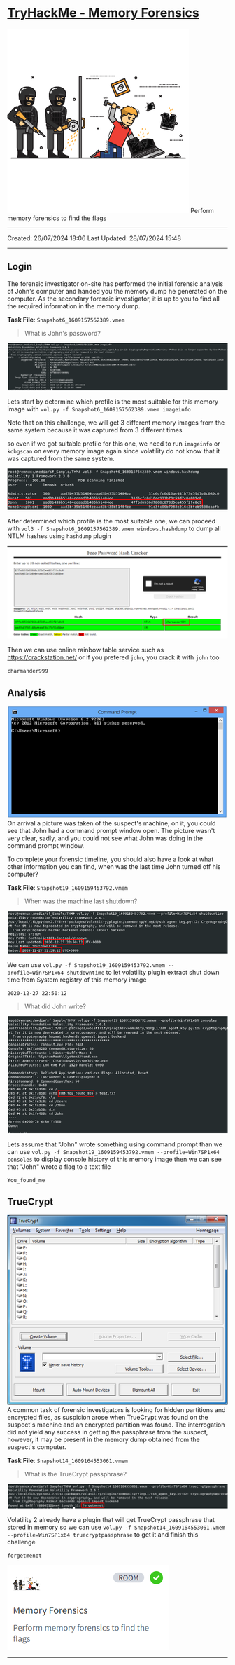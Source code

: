 # [TryHackMe - Memory Forensics](https://tryhackme.com/r/room/memoryforensics)
![9e88f0ba74f7beee1dec1fe736fee46d.png](/resources/9e88f0ba74f7beee1dec1fe736fee46d.png)
Perform memory forensics to find the flags
***
Created: 26/07/2024 18:06
Last Updated: 28/07/2024 15:48
***
## Login
The forensic investigator on-site has performed the initial forensic analysis of John's computer and handed you the memory dump he generated on the computer. As the secondary forensic investigator, it is up to you to find all the required information in the memory dump.

**Task File**: `Snapshot6_1609157562389.vmem`

>What is John's password?

![8265bf2802de2c96099194bf02c6f5a0.png](/resources/8265bf2802de2c96099194bf02c6f5a0.png)

Lets start by determine which profile is the most suitable for this memory image with `vol.py -f Snapshot6_1609157562389.vmem imageinfo`

Note that on this challenge, we will get 3 different memory images from the same system because it was captured from 3 different times 

so even if we got suitable profile for this one, we need to run `imageinfo` or `kdbgscan` on every memory image again since volatility do not know that it was captured from the same system.

![df5821952e2748dfa7e180ca73b1d749.png](/resources/df5821952e2748dfa7e180ca73b1d749.png)

After determined which profile is the most suitable one, we can proceed with `vol3 -f Snapshot6_1609157562389.vmem windows.hashdump` to dump all NTLM hashes using `hashdump` plugin

![da05b9a4561fa5f7ce169e0771808def.png](/resources/da05b9a4561fa5f7ce169e0771808def.png)

Then we can use online rainbow table service such as https://crackstation.net/ or if you prefered `john`, you crack it with `john` too

```
charmander999
```

## Analysis
![f48374de036a02f216c017ca73dad664.png](/resources/f48374de036a02f216c017ca73dad664.png)
On arrival a picture was taken of the suspect's machine, on it, you could see that John had a command prompt window open. The picture wasn't very clear, sadly, and you could not see what John was doing in the command prompt window.

To complete your forensic timeline, you should also have a look at what other information you can find, when was the last time John turned off his computer?

**Task File**: `Snapshot19_1609159453792.vmem`

>When was the machine last shutdown?

![e5d8d080bab36eab4ee2eb1e59498342.png](/resources/e5d8d080bab36eab4ee2eb1e59498342.png)

We can use `vol.py -f Snapshot19_1609159453792.vmem --profile=Win7SP1x64 shutdowntime` to let volatility plugin extract shut down time from System registry of this memory image

```
2020-12-27 22:50:12
```

>What did John write?

![4273594c9d2bbf8eae1fbfd1380d7a08.png](/resources/4273594c9d2bbf8eae1fbfd1380d7a08.png)

Lets assume that "John" wrote something using command prompt than we can use `vol.py -f Snapshot19_1609159453792.vmem --profile=Win7SP1x64 consoles` to display console history of this memory image then we can see that "John" wrote a flag to a text file

```
You_found_me
```

## TrueCrypt
![3b5a7bc990da8594fd6541067d7612d0.png](/resources/3b5a7bc990da8594fd6541067d7612d0.png)
A common task of forensic investigators is looking for hidden partitions and encrypted files, as suspicion arose when TrueCrypt was found on the suspect's machine and an encrypted partition was found. The interrogation did not yield any success in getting the passphrase from the suspect, however, it may be present in the memory dump obtained from the suspect's computer.

**Task File**: `Snapshot14_1609164553061.vmem`

>What is the TrueCrypt passphrase?

![c994c3d6807a2a00d943c7f86b9989c9.png](/resources/c994c3d6807a2a00d943c7f86b9989c9.png)

Volatility 2 already have a plugin that will get TrueCrypt passphrase that stored in memory so we can use `vol.py -f Snapshot14_1609164553061.vmem --profile=Win7SP1x64 truecryptpassphrase` to get it and finish this challenge

```
forgetmenot
```

![0695d1037121c42460459d5e35694f2f.png](/resources/0695d1037121c42460459d5e35694f2f.png)
***